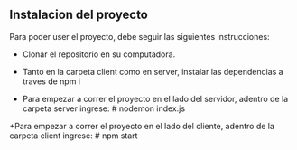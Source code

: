 ## Instalacion del proyecto

Para poder user el proyecto, debe seguir las siguientes instrucciones:

+ Clonar el repositorio en su computadora.

+ Tanto en la carpeta client como en server, instalar las dependencias a traves de npm i

+ Para empezar a correr el proyecto en el lado del servidor, adentro de la carpeta server ingrese: # nodemon index.js

+Para empezar a correr el proyecto en el lado del cliente, adentro de la carpeta client ingrese:  # npm start
